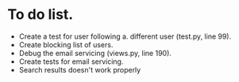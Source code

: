 # To do list.
- Create a test for user following a. different user (test.py, line 99).
- Create blocking list of users.
- Debug the email servicing (views.py, line 190).
- Create tests for email servicing.
- Search results doesn't work properly
